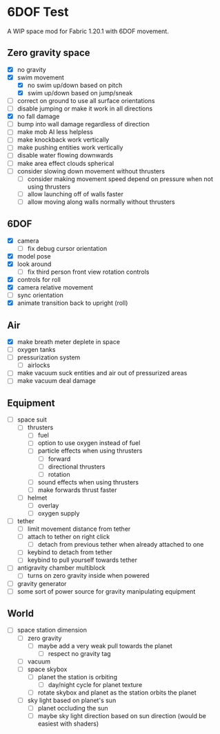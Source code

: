# 6DOF Test
A WIP space mod for Fabric 1.20.1 with 6DOF movement.

## Zero gravity space
- [x] no gravity
- [x] swim movement
  - [x] no swim up/down based on pitch
  - [x] swim up/down based on jump/sneak
- [ ] correct on ground to use all surface orientations
- [ ] disable jumping or make it work in all directions
- [x] no fall damage
- [ ] bump into wall damage regardless of direction
- [ ] make mob AI less helpless
- [ ] make knockback work vertically
- [ ] make pushing entities work vertically
- [ ] disable water flowing downwards
- [ ] make area effect clouds spherical
- [ ] consider slowing down movement without thrusters
  - [ ] consider making movement speed depend on pressure when not using thrusters
  - [ ] allow launching off of walls faster
  - [ ] allow moving along walls normally without thrusters

## 6DOF
- [x] camera
  - [ ] fix debug cursor orientation
- [x] model pose
- [x] look around
  - [ ] fix third person front view rotation controls
- [x] controls for roll
- [x] camera relative movement
- [ ] sync orientation
- [x] animate transition back to upright (roll)

## Air
- [x] make breath meter deplete in space
- [ ] oxygen tanks
- [ ] pressurization system
  - [ ] airlocks
- [ ] make vacuum suck entities and air out of pressurized areas
- [ ] make vacuum deal damage

## Equipment
- [ ] space suit
  - [ ] thrusters
    - [ ] fuel
    - [ ] option to use oxygen instead of fuel
    - [ ] particle effects when using thrusters
      - [ ] forward
      - [ ] directional thrusters
      - [ ] rotation
    - [ ] sound effects when using thrusters
    - [ ] make forwards thrust faster
  - [ ] helmet
    - [ ] overlay
    - [ ] oxygen supply
- [ ] tether
  - [ ] limit movement distance from tether
  - [ ] attach to tether on right click
    - [ ] detach from previous tether when already attached to one
  - [ ] keybind to detach from tether
  - [ ] keybind to pull yourself towards tether
- [ ] antigravity chamber multiblock
  - [ ] turns on zero gravity inside when powered
- [ ] gravity generator
- [ ] some sort of power source for gravity manipulating equipment

## World
- [ ] space station dimension
  - [ ] zero gravity
    - [ ] maybe add a very weak pull towards the planet
      - [ ] respect no gravity tag
  - [ ] vacuum
  - [ ] space skybox
    - [ ] planet the station is orbiting
      - [ ] day/night cycle for planet texture
    - [ ] rotate skybox and planet as the station orbits the planet
  - [ ] sky light based on planet's sun
    - [ ] planet occluding the sun
    - [ ] maybe sky light direction based on sun direction (would be easiest with shaders)
